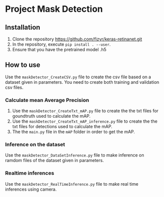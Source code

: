 # Project Mask Detection

## Installation

1) Clone the repository https://github.com/fizyr/keras-retinanet.git
2) In the repository, execute `pip install . --user`.
3) Ensure that you have the pretrained model .h5

## How to use

Use the `maskDetector_CreateCSV.py` file to create the csv file based on a dataset given in parameters. You need to create both training and validation csv files.

### Calculate mean Average Precision

1) Use the `maskDetector_CreateTxt_mAP.py` file to create the the txt files for goundtruth used to calculate the mAP.
2) Use the `maskDetector_CreateTxt_mAP_inference.py` file to create the the txt files for detections used to calculate the mAP.
3) The the `main.py` file in the `mAP` folder in order to get the mAP.

### Inference on the dataset

Use the `maskDetector_DataSetInference.py` file to make inference on ramdom files of the dataset given in parameters.

### Realtime inferences

Use the `maskDetector_RealTimeInference.py` file to make real time inferences using camera.